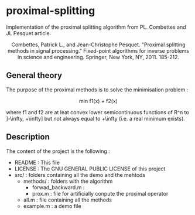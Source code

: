 # proximal-splitting
Implementation of the proximal splitting algorithm from PL. Combettes and JL Pesquet article.

<p align="center">
Combettes, Patrick L., and Jean-Christophe Pesquet. "Proximal splitting methods in signal processing." Fixed-point algorithms for inverse problems in science and engineering. Springer, New York, NY, 2011. 185-212.
</p>

## General theory
The purpose of the proximal methods is to solve the minimisation problem : 
<p align="center">
min f1(x) + f2(x)
</p>

where f1 and f2 are at leat convex lower semicontinuous functions of R^n to ]-\infty, +\infty] but not always equal to +\infty (i.e. a real minimum exists). 


## Description
The content of the project is the following : 

- README : This file 
- LICENSE : The GNU GENERAL PUBLIC LICENSE of this project
- src/ : folders containing all the demo and the mehtods
	-  methods/ : folders with the algorithm 
		- forwad_backward.m : 
		- prox.m : file for artificially conpute the proximal operator
	- all.m : file containing all the methods 
	- example.m : a demo file
